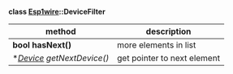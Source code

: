 **class [Esp1wire](./Esp1wire.md)::DeviceFilter**

| method | description |
| --- | --- |
| **bool hasNext()** | more elements in list |
| **[Device](./Device.md) *getNextDevice()** | get pointer to next element |
